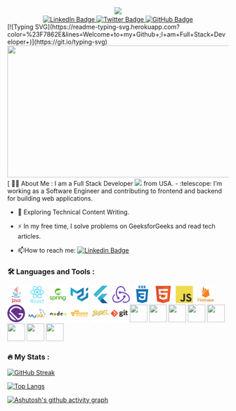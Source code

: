 




<div id="header" align="center">
  <img src="https://media.giphy.com/media/jdPMeyv9rn0hZHh8n9/giphy.gif" width="100"/>
  <div id="badges">
  <a href="your-linkedin-URL">
    <img src="https://img.shields.io/badge/LinkedIn-blue?style=for-the-badge&logo=linkedin&logoColor=white" alt="LinkedIn Badge"/>
  </a>
  <a href="your-twitter-URL">
    <img src="https://img.shields.io/badge/Twitter-blue?style=for-the-badge&logo=twitter&logoColor=white" alt="Twitter Badge"/>
  </a>
  <a href="your-twitter-URL">
    <img src="https://img.shields.io/github/stars/MrAdamUs?style=social" alt="GitHub Badge"/>
  </a>
</div>
</div>
[![Typing SVG](https://readme-typing-svg.herokuapp.com?color=%23F7862E&lines=Welcome+to+my+Github+;I+am+Full+Stack+Developer+)](https://git.io/typing-svg)
<div align="center">
  <img src="https://media.giphy.com/media/dWesBcTLavkZuG35MI/giphy.gif" width="600" height="300"/>
</div>
[
👨‍💻 About Me :
I am a Full Stack Developer <img src="https://media.giphy.com/media/WUlplcMpOCEmTGBtBW/giphy.gif" width="30"> from USA.
- :telescope: I’m working as a Software Engineer and contributing to frontend and backend for building web applications.

- :seedling: Exploring Technical Content Writing.

- :zap: In my free time, I solve problems on GeeksforGeeks and read tech articles.

- :mailbox:How to reach me: [![Linkedin Badge](https://img.shields.io/badge/-blue?style=flat&logo=Linkedin&logoColor=white)](https://www.linkedin.com/in/mradamus/)

### :hammer_and_wrench: Languages and Tools :

<div>
  <img src="https://github.com/devicons/devicon/blob/master/icons/java/java-original-wordmark.svg" title="Java" alt="Java" width="40" height="40"/>&nbsp;
  <img src="https://github.com/devicons/devicon/blob/master/icons/react/react-original-wordmark.svg" title="React" alt="React" width="40" height="40"/>&nbsp;
  <img src="https://github.com/devicons/devicon/blob/master/icons/spring/spring-original-wordmark.svg" title="Spring" alt="Spring" width="40" height="40"/>&nbsp;
  <img src="https://github.com/devicons/devicon/blob/master/icons/materialui/materialui-original.svg" title="Material UI" alt="Material UI" width="40" height="40"/>&nbsp;
  <img src="https://github.com/devicons/devicon/blob/master/icons/flutter/flutter-original.svg" title="Flutter" alt="Flutter" width="40" height="40"/>&nbsp;
  <img src="https://github.com/devicons/devicon/blob/master/icons/redux/redux-original.svg" title="Redux" alt="Redux " width="40" height="40"/>&nbsp;
  <img src="https://github.com/devicons/devicon/blob/master/icons/css3/css3-plain-wordmark.svg"  title="CSS3" alt="CSS" width="40" height="40"/>&nbsp;
  <img src="https://github.com/devicons/devicon/blob/master/icons/html5/html5-original.svg" title="HTML5" alt="HTML" width="40" height="40"/>&nbsp;
  <img src="https://github.com/devicons/devicon/blob/master/icons/javascript/javascript-original.svg" title="JavaScript" alt="JavaScript" width="40" height="40"/>&nbsp;
  <img src="https://github.com/devicons/devicon/blob/master/icons/firebase/firebase-plain-wordmark.svg" title="Firebase" alt="Firebase" width="40" height="40"/>&nbsp;
  <img src="https://github.com/devicons/devicon/blob/master/icons/gatsby/gatsby-original.svg" title="Gatsby"  alt="Gatsby" width="40" height="40"/>&nbsp;
  <img src="https://github.com/devicons/devicon/blob/master/icons/mysql/mysql-original-wordmark.svg" title="MySQL"  alt="MySQL" width="40" height="40"/>&nbsp;
  <img src="https://github.com/devicons/devicon/blob/master/icons/nodejs/nodejs-original-wordmark.svg" title="NodeJS" alt="NodeJS" width="40" height="40"/>&nbsp;
  <img src="https://github.com/devicons/devicon/blob/master/icons/amazonwebservices/amazonwebservices-plain-wordmark.svg" title="AWS" alt="AWS" width="40" height="40"/>&nbsp;
  <img src="https://github.com/devicons/devicon/blob/master/icons/babel/babel-original.svg" title="Babel" **alt="Babel" width="40" height="40"/>
  <img src="https://github.com/devicons/devicon/blob/master/icons/git/git-original-wordmark.svg" title="Git" **alt="Git" width="40" height="40"/>
  <img src="https://cdn.jsdelivr.net/gh/devicons/devicon/icons/bitbucket/bitbucket-original-wordmark.svg" width="40" height="40" />
  <img src="https://cdn.jsdelivr.net/gh/devicons/devicon/icons/bash/bash-original.svg" width="40" height="40" />
  <img src="https://cdn.jsdelivr.net/gh/devicons/devicon/icons/bootstrap/bootstrap-original.svg" width="40" height="40" />
  <img src="https://cdn.jsdelivr.net/gh/devicons/devicon/icons/docker/docker-original.svg" width="40" height="40" />
  <img src="https://cdn.jsdelivr.net/gh/devicons/devicon/icons/graphql/graphql-plain-wordmark.svg" width="40" height="40" />
  <img src="https://cdn.jsdelivr.net/gh/devicons/devicon/icons/jest/jest-plain.svg"  width="40" height="40" />
  <img src="https://cdn.jsdelivr.net/gh/devicons/devicon/icons/jenkins/jenkins-original.svg" width="40" height="40" />
  <img src="https://cdn.jsdelivr.net/gh/devicons/devicon/icons/jira/jira-original-wordmark.svg" width="40" height="40" />
</div>


### :fire: My Stats :
[![GitHub Streak](http://github-readme-streak-stats.herokuapp.com?user=MrAdamUs&theme=highcontrast&hide_border=true&date_format=M%20j%5B%2C%20Y%5D)](https://git.io/streak-stats)

[![Top Langs](https://github-readme-stats.vercel.app/api/top-langs/?username=MrAdamUs&layout=compact&theme=vision-friendly-dark)](https://github.com/anuraghazra/github-readme-stats)


[![Ashutosh's github activity graph](https://activity-graph.herokuapp.com/graph?username=MrAdamUs&theme=dracula)](https://github.com/ashutosh00710/github-readme-activity-graph)
<!--
**MrAdamUs/MrAdamUs** is a ✨ _special_ ✨ repository because its `README.md` (this file) appears on your GitHub profile.

Here are some ideas to get you started:

- 🔭 I’m currently working on ...
- 🌱 I’m currently learning ...
- 👯 I’m looking to collaborate on ...
- 🤔 I’m looking for help with ...
- 💬 Ask me about ...
- 📫 How to reach me: ...
- 😄 Pronouns: ...
- ⚡ Fun fact: ...
-->
